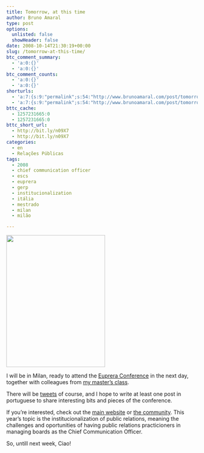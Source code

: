 ```yaml
---
title: Tomorrow, at this time
author: Bruno Amaral
type: post
options:
  unlisted: false
  showHeader: false
date: 2008-10-14T21:30:19+00:00
slug: /tomorrow-at-this-time/
btc_comment_summary:
  - 'a:0:{}'
  - 'a:0:{}'
btc_comment_counts:
  - 'a:0:{}'
  - 'a:0:{}'
shorturls:
  - 'a:7:{s:9:"permalink";s:54:"http://www.brunoamaral.com/post/tomorrow-at-this-time/";s:7:"tinyurl";s:25:"http://tinyurl.com/5eydum";s:4:"isgd";s:17:"http://is.gd/pK03";s:5:"bitly";s:18:"http://bit.ly/SnKp";s:5:"snipr";s:22:"http://snipr.com/evw3f";s:5:"snurl";s:22:"http://snurl.com/evw3f";s:7:"snipurl";s:24:"http://snipurl.com/evw3f";}'
  - 'a:7:{s:9:"permalink";s:54:"http://www.brunoamaral.com/post/tomorrow-at-this-time/";s:7:"tinyurl";s:25:"http://tinyurl.com/5eydum";s:4:"isgd";s:17:"http://is.gd/pK03";s:5:"bitly";s:18:"http://bit.ly/SnKp";s:5:"snipr";s:22:"http://snipr.com/evw3f";s:5:"snurl";s:22:"http://snurl.com/evw3f";s:7:"snipurl";s:24:"http://snipurl.com/evw3f";}'
bttc_cache:
  - 1257231665:0
  - 1257231665:0
bttc_short_url:
  - http://bit.ly/n09X7
  - http://bit.ly/n09X7
categories:
  - en
  - Relações Públicas
tags:
  - 2008
  - chief communication officer
  - escs
  - euprera
  - gerp
  - institucionalization
  - itália
  - mestrado
  - milan
  - milão

---
```

[<img class="alignright size-full wp-image-975" title="copyright - Tauso @ flickr.com" src="169568068_42d14784b71.jpg" alt="" width="260" height="347" srcset="169568068_42d14784b71.jpg 375w" sizes="(max-width: 260px) 100vw, 260px" />][1]

I will be in Milan, ready to attend the [Euprera Conference][2] in the next day, together with colleagues from [my master&#8217;s class][3].

There will be [tweets][4] of course, and I hope to write at least one post in portuguese to share interesting bits and pieces of the conference.

If you&#8217;re interested, check out the [main website][2] or [the community][5]. This year&#8217;s topic is the institucionalization of public relations, meaning the challenges and oportunities of having public relations practicioners in managing boards as the Chief Communication Officer.

So, untill next week, Ciao!

 [1]: http://flickr.com/photos/tauso/169568068/
 [2]: http://www.euprera2008.com
 [3]: http://www.escs.ipl.pt
 [4]: http://www.twitter.com/brunoamaral
 [5]: http://euprera.ning.com/